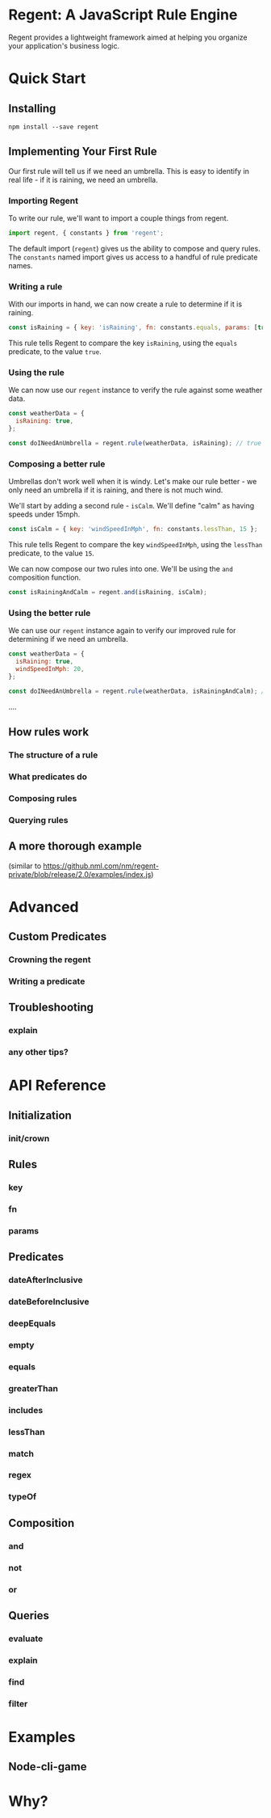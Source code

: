 # Regent: A JavaScript Rule Engine

Regent provides a lightweight framework aimed at helping you organize your application's business logic.

# Quick Start

## Installing

`npm install --save regent`

## Implementing Your First Rule

Our first rule will tell us if we need an umbrella. This is easy to identify in real life - if it is raining, we need an umbrella. 

### Importing Regent

To write our rule, we'll want to import a couple things from regent. 

```javascript
import regent, { constants } from 'regent';
```

The default import (`regent`) gives us the ability to compose and query rules. The `constants` named import gives us access to a handful of rule predicate names.

### Writing a rule

With our imports in hand, we can now create a rule to determine if it is raining.

```javascript
const isRaining = { key: 'isRaining', fn: constants.equals, params: [true] };
```

This rule tells Regent to compare the key `isRaining`, using the `equals` predicate, to the value `true`. 

### Using the rule

We can now use our `regent` instance to verify the rule against some weather data. 

```javascript
const weatherData = {
  isRaining: true,
};

const doINeedAnUmbrella = regent.rule(weatherData, isRaining); // true
```

### Composing a better rule

Umbrellas don't work well when it is windy. Let's make our rule better - we only need an umbrella if it is raining, and there is not much wind.

We'll start by adding a second rule - `isCalm`. We'll define "calm" as having speeds under 15mph.

```javascript
const isCalm = { key: 'windSpeedInMph', fn: constants.lessThan, 15 };
```

This rule tells Regent to compare the key `windSpeedInMph`, using the `lessThan` predicate, to the value `15`.

We can now compose our two rules into one. We'll be using the `and` composition function.

```javascript
const isRainingAndCalm = regent.and(isRaining, isCalm);
```

### Using the better rule

We can use our `regent` instance again to verify our improved rule for determining if we need an umbrella.

```javascript
const weatherData = {
  isRaining: true,
  windSpeedInMph: 20,
};

const doINeedAnUmbrella = regent.rule(weatherData, isRainingAndCalm); // false
```


....


## How rules work
### The structure of a rule
### What predicates do
### Composing rules
### Querying rules

## A more thorough example
(similar to https://github.nml.com/nm/regent-private/blob/release/2.0/examples/index.js)

# Advanced

## Custom Predicates
### Crowning the regent
### Writing a predicate

## Troubleshooting
### explain
### any other tips?

# API Reference
## Initialization
### init/crown

## Rules
### key
### fn
### params

## Predicates
### dateAfterInclusive
### dateBeforeInclusive
### deepEquals
### empty
### equals
### greaterThan
### includes
### lessThan
### match
### regex
### typeOf

## Composition
### and
### not
### or

## Queries
### evaluate
### explain
### find
### filter

# Examples
## Node-cli-game

# Why?


